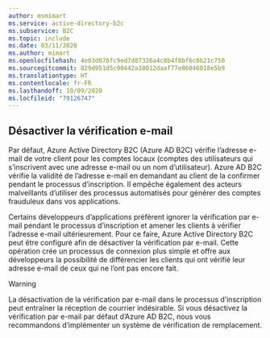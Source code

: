 ```yaml
---
author: msmimart
ms.service: active-directory-b2c
ms.subservice: B2C
ms.topic: include
ms.date: 03/11/2020
ms.author: mimart
ms.openlocfilehash: 4e03d076fc9ed7d87326a4c8b4f8bf6c0b21c750
ms.sourcegitcommit: 829d951d5c90442a38012daaf77e86046018e5b9
ms.translationtype: HT
ms.contentlocale: fr-FR
ms.lasthandoff: 10/09/2020
ms.locfileid: "79126747"
---
```

## <a name="disable-email-verification"></a>Désactiver la vérification e-mail

Par défaut, Azure Active Directory B2C (Azure AD B2C) vérifie l’adresse e-mail de votre client pour les comptes locaux (comptes des utilisateurs qui s’inscrivent avec une adresse e-mail ou un nom d’utilisateur). Azure AD B2C vérifie la validité de l’adresse e-mail en demandant au client de la confirmer pendant le processus d’inscription. Il empêche également des acteurs malveillants d’utiliser des processus automatisés pour générer des comptes frauduleux dans vos applications.

Certains développeurs d’applications préfèrent ignorer la vérification par e-mail pendant le processus d’inscription et amener les clients à vérifier l’adresse e-mail ultérieurement. Pour ce faire, Azure Active Directory B2C peut être configuré afin de désactiver la vérification par e-mail. Cette opération crée un processus de connexion plus simple et offre aux développeurs la possibilité de différencier les clients qui ont vérifié leur adresse e-mail de ceux qui ne l’ont pas encore fait.

> [!WARNING]
> La désactivation de la vérification par e-mail dans le processus d’inscription peut entraîner la réception de courrier indésirable. Si vous désactivez la vérification par e-mail par défaut d’Azure AD B2C, nous vous recommandons d’implémenter un système de vérification de remplacement.
